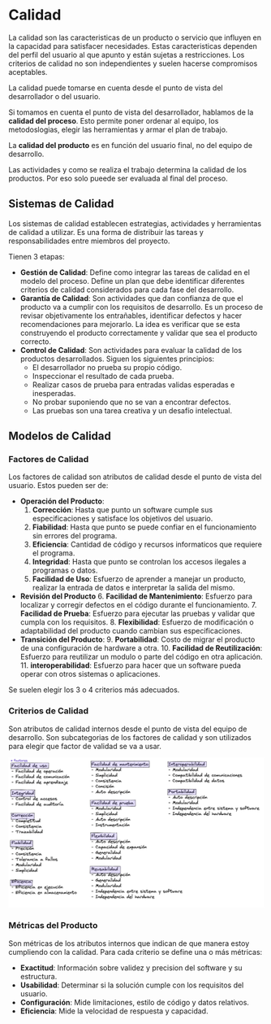 # Calidad

La calidad son las caracteristicas de un producto o servicio que influyen en la capacidad para satisfacer necesidades. Estas caracteristicas dependen del perfil del usuario al que apunto y están sujetas a restricciones. Los criterios de calidad no son independientes y suelen hacerse compromisos aceptables.

La calidad puede tomarse en cuenta desde el punto de vista del desarrollador o del usuario. 

Si tomamos en cuenta el punto de vista del desarrollador, hablamos de la **calidad del proceso**. Esto permite poner ordenar al equipo, los metodoslogias, elegir las herramientas y armar el plan de trabajo. 

La **calidad del producto** es en función del usuario final, no del equipo de desarrollo.

Las actividades y como se realiza el trabajo determina la calidad de los productos. Por eso solo pueede ser evaluada al final del proceso.

## Sistemas de Calidad

Los sistemas de calidad establecen estrategias, actividades y herramientas de calidad a utilizar. Es una forma de distribuir las tareas y responsabilidades entre miembros del proyecto. 

Tienen 3 etapas:

- **Gestión de Calidad**: Define como integrar las tareas de calidad en el modelo del proceso. Define un plan que debe identificar diferentes criterios de calidad considerados para cada fase del desarrollo.
- **Garantía de Calidad**: Son actividades que dan confianza de que el producto va a cumplir con los requisitos de desarrollo. Es un proceso de revisar objetivamente los entrañables, identificar defectos y hacer recomendaciones para mejorarlo. La idea es verificar que se esta construyendo el producto correctamente y validar que sea el producto correcto.
- **Control de Calidad**: Son actividades para evaluar la calidad de los productos desarrollados. Siguen los siguientes principios:
  - El desarrollador no prueba su propio código.
  - Inspeccionar el resultado de cada prueba.
  - Realizar casos de prueba para entradas validas esperadas e inesperadas.
  - No probar suponiendo que no se van a encontrar defectos.
  - Las pruebas son una tarea creativa y un desafío intelectual.

## Modelos de Calidad

### Factores de Calidad

Los factores de calidad son atributos de calidad desde el punto de vista del usuario. Estos pueden ser de:

- **Operación del Producto**:
  1. **Corrección**: Hasta que punto un software cumple sus especificaciones y satisface los objetivos del usuario.
  2. **Fiabilidad**: Hasta que punto se puede confiar en el funcionamiento sin errores del programa.
  3. **Eficiencia**: Cantidad de código y recursos informaticos que requiere el programa.
  4. **Integridad**: Hasta que punto se controlan los accesos ilegales a programas o datos.
  5. **Facilidad de Uso**: Esfuerzo de aprender a manejar un producto, realizar la entrada de datos e interpretar la salida del mismo.
- **Revisión del Producto**
  6. **Facilidad de Mantenimiento**: Esfuerzo para localizar y corregir defectos en el código durante el funcionamiento.
  7. **Facilidad de Prueba**: Esfuerzo para ejecutar las pruebas y validar que cumpla con los requisitos.
  8. **Flexibilidad**: Esfuerzo de modificación o adaptabilidad del producto cuando cambian sus especificaciones.
- **Transición del Producto**:
  9. **Portabilidad**: Costo de migrar el producto de una configuración de hardware a otra.
  10. **Facilidad de Reutilización**: Esfuerzo para reutilizar un modulo o parte del código en otra aplicación.
  11. **interoperabilidad**: Esfuerzo para hacer que un software pueda operar con otros sistemas o aplicaciones.

Se suelen elegir los 3 o 4 criterios más adecuados.

### Criterios de Calidad

Son atributos de calidad internos desde el punto de vista del equipo de desarrollo. Son subcategorias de los factores de calidad y son utilizados para elegir que factor de validad se va a usar.

<img src="Resources/11 - Gestion de Calidad/Screen Shot 2022-12-04 at 20.19.14.png" alt="Screen Shot 2022-12-04 at 20.19.14" style="zoom:50%;" />

### Métricas del Producto

Son métricas de los atributos internos que indican de que manera estoy cumpliendo con la calidad. Para cada criterio se define una o más métricas:

- **Exactitud**: Información sobre validez y precision del software y su estructura.
- **Usabilidad**: Determinar si la solución cumple con los requisitos del usuario.
- **Configuración**: Mide limitaciones, estilo de código y datos relativos.
- **Eficiencia**: Mide la velocidad de respuesta y capacidad.
